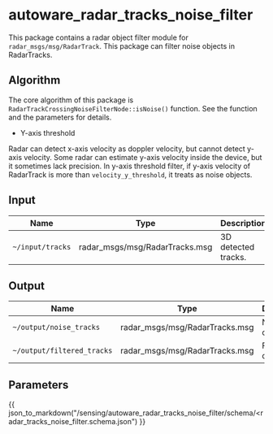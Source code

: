 # autoware_radar_tracks_noise_filter

This package contains a radar object filter module for `radar_msgs/msg/RadarTrack`.
This package can filter noise objects in RadarTracks.

## Algorithm

The core algorithm of this package is `RadarTrackCrossingNoiseFilterNode::isNoise()` function.
See the function and the parameters for details.

- Y-axis threshold

Radar can detect x-axis velocity as doppler velocity, but cannot detect y-axis velocity.
Some radar can estimate y-axis velocity inside the device, but it sometimes lack precision.
In y-axis threshold filter, if y-axis velocity of RadarTrack is more than `velocity_y_threshold`, it treats as noise objects.

## Input

| Name             | Type                           | Description         |
| ---------------- | ------------------------------ | ------------------- |
| `~/input/tracks` | radar_msgs/msg/RadarTracks.msg | 3D detected tracks. |

## Output

| Name                       | Type                           | Description      |
| -------------------------- | ------------------------------ | ---------------- |
| `~/output/noise_tracks`    | radar_msgs/msg/RadarTracks.msg | Noise objects    |
| `~/output/filtered_tracks` | radar_msgs/msg/RadarTracks.msg | Filtered objects |

## Parameters

{{ json_to_markdown("/sensing/autoware_radar_tracks_noise_filter/schema/<radar_tracks_noise_filter.schema.json") }}
